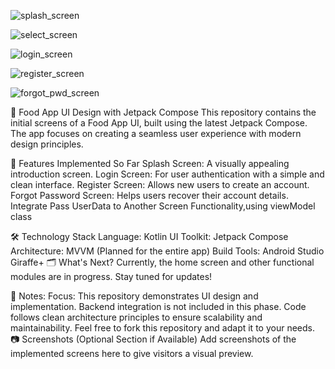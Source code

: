 



![splash_screen](https://github.com/user-attachments/assets/dfc9120e-c869-40af-b108-70385af98acb)

![select_screen](https://github.com/user-attachments/assets/0792dbc3-b498-4ff5-a9c8-af3d029a1a83)

![login_screen](https://github.com/user-attachments/assets/16de8f02-4667-493a-9ad2-02e8735fb2ed)

![register_screen](https://github.com/user-attachments/assets/cd62fe75-7834-4ef4-bb87-6cd83d75be53)

![forgot_pwd_screen](https://github.com/user-attachments/assets/6b0af4df-a970-4ebe-95a4-8abbc0610e2f)


🍔 Food App UI Design with Jetpack Compose
This repository contains the initial screens of a Food App UI, built using the latest Jetpack Compose. The app focuses on creating a seamless user experience with modern design principles.

🚀 Features Implemented So Far
Splash Screen: A visually appealing introduction screen.
Login Screen: For user authentication with a simple and clean interface.
Register Screen: Allows new users to create an account.
Forgot Password Screen: Helps users recover their account details.
Integrate Pass UserData to Another Screen Functionality,using viewModel class

🛠️ Technology Stack
Language: Kotlin
UI Toolkit: Jetpack Compose
Architecture: MVVM (Planned for the entire app)
Build Tools: Android Studio Giraffe+
🗂️ What's Next?
Currently, the home screen and other functional modules are in progress. Stay tuned for updates!

📌 Notes:
Focus: This repository demonstrates UI design and implementation. Backend integration is not included in this phase.
Code follows clean architecture principles to ensure scalability and maintainability.
Feel free to fork this repository and adapt it to your needs.
📷 Screenshots (Optional Section if Available)
Add screenshots of the implemented screens here to give visitors a visual preview.
